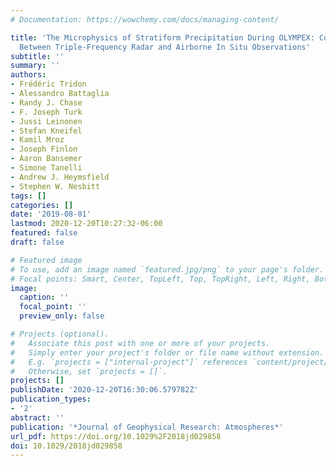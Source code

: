 ```yaml
---
# Documentation: https://wowchemy.com/docs/managing-content/

title: 'The Microphysics of Stratiform Precipitation During OLYMPEX: Compatibility
  Between Triple-Frequency Radar and Airborne In Situ Observations'
subtitle: ''
summary: ''
authors:
- Frédéric Tridon
- Alessandro Battaglia
- Randy J. Chase
- F. Joseph Turk
- Jussi Leinonen
- Stefan Kneifel
- Kamil Mroz
- Joseph Finlon
- Aaron Bansemer
- Simone Tanelli
- Andrew J. Heymsfield
- Stephen W. Nesbitt
tags: []
categories: []
date: '2019-08-01'
lastmod: 2020-12-20T10:27:32-06:00
featured: false
draft: false

# Featured image
# To use, add an image named `featured.jpg/png` to your page's folder.
# Focal points: Smart, Center, TopLeft, Top, TopRight, Left, Right, BottomLeft, Bottom, BottomRight.
image:
  caption: ''
  focal_point: ''
  preview_only: false

# Projects (optional).
#   Associate this post with one or more of your projects.
#   Simply enter your project's folder or file name without extension.
#   E.g. `projects = ["internal-project"]` references `content/project/deep-learning/index.md`.
#   Otherwise, set `projects = []`.
projects: []
publishDate: '2020-12-20T16:30:06.579782Z'
publication_types:
- '2'
abstract: ''
publication: '*Journal of Geophysical Research: Atmospheres*'
url_pdf: https://doi.org/10.1029%2F2018jd029858
doi: 10.1029/2018jd029858
---
```

